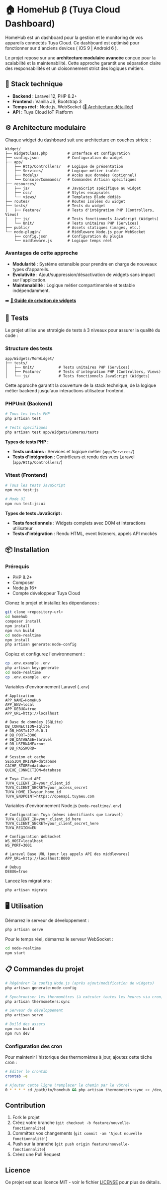 # 🏠 HomeHub β (Tuya Cloud Dashboard)

HomeHub est un dashboard pour la gestion et le monitoring de vos appareils connectés Tuya Cloud. Ce dashboard est optimisé pour fonctionner sur d'anciens devices ( iOS 9 | Android 6 ).

Le projet repose sur une **architecture modulaire avancée** conçue pour la scalabilité et la maintenabilité. Cette approche garantit une séparation claire des responsabilités et un cloisonnement strict des logiques métiers.

## 🧰 Stack technique

- **Backend** : Laravel 12, PHP 8.2+
- **Frontend** : Vanilla JS, Bootstrap 3
- **Temps réel** : Node.js, WebSocket ([📖 Architecture détaillée](realtime_architecture.md))
- **API** : Tuya Cloud IoT Platform

## ⚙️ Architecture modulaire

Chaque widget du dashboard suit une architecture en couches stricte :

```
Widget/
├── WidgetClass.php         # Interface et configuration
├── config.json             # Configuration du widget
├── app/
│   ├── Http/Controllers/   # Logique de présentation
│   ├── Services/           # Logique métier isolée
│   ├── Models/             # Accès aux données (optionnel)
│   └── Console/Commands/   # Commandes Artisan spécifiques
├── resources/
│   ├── js/                 # JavaScript spécifique au widget
│   ├── css/                # Styles encapsulés
│   └── views/              # Templates Blade dédiés
├── routes/                 # Routes isolées du widget
├── tests/                  # Tests du widget
│   ├── Feature/            # Tests d'intégration PHP (Controllers, Views)
│   ├── js/                 # Tests fonctionnels JavaScript (Widgets)
│   └── Unit/               # Tests unitaires PHP (Services)
├── public/                 # Assets statiques (images, etc.)
└── node-plugin/            # Middleware Node.js pour WebSocket
    ├── config.json         # Configuration du plugin
    └── middleware.js       # Logique temps réel
```

### Avantages de cette approche

- **Modularité** : Système extensible pour prendre en charge de nouveaux types d'appareils.
- **Évolutivité** : Ajout/suppression/désactivation de widgets sans impact sur l'application.
- **Maintenabilité** : Logique métier compartimentée et testable indépendamment.

➡️ **[📖 Guide de création de widgets](widget_creation.md)**

## 📐 Tests

Le projet utilise une stratégie de tests à 3 niveaux pour assurer la qualité du code :

### Structure des tests
```
app/Widgets/MonWidget/
├── tests/
│   ├── Unit/           # Tests unitaires PHP (Services)
│   ├── Feature/        # Tests d'intégration PHP (Controllers, Views)
│   └── js/             # Tests fonctionnels JavaScript (Widgets)
```
Cette approche garantit la couverture de la stack technique, de la logique métier backend jusqu'aux interactions utilisateur frontend.

### PHPUnit (Backend)
```bash
# Tous les tests PHP
php artisan test

# Tests spécifiques
php artisan test app/Widgets/Cameras/tests
```

**Types de tests PHP :**
- **Tests unitaires** : Services et logique métier (`app/Services/`)
- **Tests d'intégration** : Contrôleurs et rendu des vues Laravel (`app/Http/Controllers/`)

### Vitest (Frontend) 
```bash
# Tous les tests JavaScript
npm run test:js

# Mode UI
npm run test:js:ui
```

**Types de tests JavaScript :**
- **Tests fonctionnels** : Widgets complets avec DOM et interactions utilisateur
- **Tests d'intégration** : Rendu HTML, event listeners, appels API mockés

## 📦 Installation

### Prérequis

- PHP 8.2+
- Composer
- Node.js 16+
- Compte développeur Tuya Cloud

Clonez le projet et installez les dépendances :

```bash
git clone <repository-url>
cd homehub
composer install
npm install
npm run build
cd node-realtime
npm install
php artisan generate:node-config
```

Copiez et configurez l'environnement :

```bash
cp .env.example .env
php artisan key:generate
cd node-realtime
cp .env.example .env

```

Variables d'environnement Laravel (`.env`)

```env
# Application
APP_NAME=HomeHub
APP_ENV=local
APP_DEBUG=true
APP_URL=http://localhost

# Base de données (SQLite)
DB_CONNECTION=sqlite
# DB_HOST=127.0.0.1
# DB_PORT=3306
# DB_DATABASE=laravel
# DB_USERNAME=root
# DB_PASSWORD=

# Session et cache
SESSION_DRIVER=database
CACHE_STORE=database
QUEUE_CONNECTION=database

# Tuya Cloud API
TUYA_CLIENT_ID=your_client_id
TUYA_CLIENT_SECRET=your_access_secret
TUYA_HOME_ID=your_home_id
TUYA_ENDPOINT=https://openapi.tuyaeu.com
```

Variables d'environnement Node.js (`node-realtime/.env`)

```env
# Configuration Tuya (mêmes identifiants que Laravel)
TUYA_CLIENT_ID=your_client_id_here
TUYA_CLIENT_SECRET=your_client_secret_here
TUYA_REGION=EU

# Configuration WebSocket
WS_HOST=localhost
WS_PORT=3001

# Laravel Base URL (pour les appels API des middlewares)
APP_URL=http://localhost:8000

# Debug
DEBUG=true
```

Lancez les migrations :

```bash
php artisan migrate
```

## 🖥️ Utilisation

Démarrez le serveur de développement :

```bash
php artisan serve
```

Pour le temps réel, démarrez le serveur WebSocket :

```bash
cd node-realtime
npm start
```

## 📋 Commandes du projet

```bash
# Régénérer la config Node.js (après ajout/modification de widgets)
php artisan generate:node-config

# Synchroniser les thermomètres (à exécuter toutes les heures via cron)
php artisan thermometers:sync

# Serveur de développement
php artisan serve

# Build des assets
npm run build
npm run dev
```

### Configuration des cron

Pour maintenir l'historique des thermomètres à jour, ajoutez cette tâche cron :

```bash
# Éditer le crontab
crontab -e

# Ajouter cette ligne (remplacer le chemin par le vôtre)
0 * * * * cd /path/to/homehub && php artisan thermometers:sync >> /dev/null 2>&1
```

## Contribution

1. Fork le projet
2. Créez votre branche (`git checkout -b feature/nouvelle-fonctionnalite`)
3. Committez vos changements (`git commit -am 'Ajout nouvelle fonctionnalité'`)
4. Push sur la branche (`git push origin feature/nouvelle-fonctionnalite`)
5. Créez une Pull Request

## Licence

Ce projet est sous licence MIT - voir le fichier [LICENSE](LICENSE) pour plus de détails.
